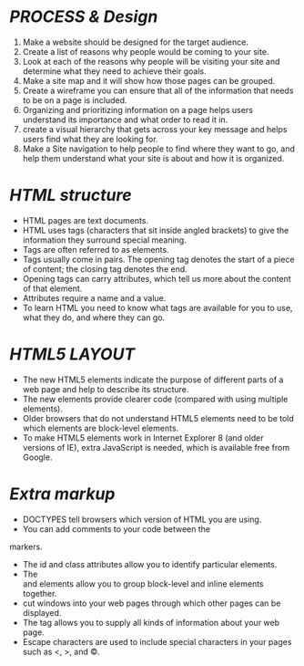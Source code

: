# ***PROCESS & Design***
1. Make a website should be designed for the
target audience.
2. Create a list
of reasons why people would
be coming to your site.
3. Look at each of the reasons why
people will be visiting your site
and determine what they need to
achieve their goals.
 4. Make a site map and it will
show how those pages can be
grouped.
5. Create a wireframe you can
ensure that all of the information
that needs to be on a page is
included.
6. Organizing and prioritizing
information on a page helps users understand
its importance and what order to read it in.
7. create a visual hierarchy that gets
across your key message and helps users find what they are looking for.
8. Make a Site navigation to help people to find where they want to go, and
help them understand what your site is about and how it is organized. 


# ***HTML structure***
- HTML pages are text documents.
- HTML uses tags (characters that sit inside angled
brackets) to give the information they surround special
meaning.
- Tags are often referred to as elements.
- Tags usually come in pairs. The opening tag denotes
the start of a piece of content; the closing tag denotes
the end.
- Opening tags can carry attributes, which tell us more
about the content of that element.
- Attributes require a name and a value.
- To learn HTML you need to know what tags are
available for you to use, what they do, and where they
can go.

# ***HTML5 LAYOUT***
- The new HTML5 elements indicate the purpose of
different parts of a web page and help to describe
its structure.
- The new elements provide clearer code (compared
with using multiple <div> elements).
- Older browsers that do not understand HTML5
elements need to be told which elements are
block-level elements.
- To make HTML5 elements work in Internet Explorer 8
(and older versions of IE), extra JavaScript is needed,
which is available free from Google.


# ***Extra markup***
- DOCTYPES tell browsers which version of HTML you
are using.
- You can add comments to your code between the
<!-- and --> markers.
- The id and class attributes allow you to identify
particular elements.
- The <div> and <span> elements allow you to group
block-level and inline elements together.
- <iframes> cut windows into your web pages through
which other pages can be displayed.
- The <meta> tag allows you to supply all kinds of
information about your web page.
- Escape characters are used to include special
characters in your pages such as <, >, and ©.